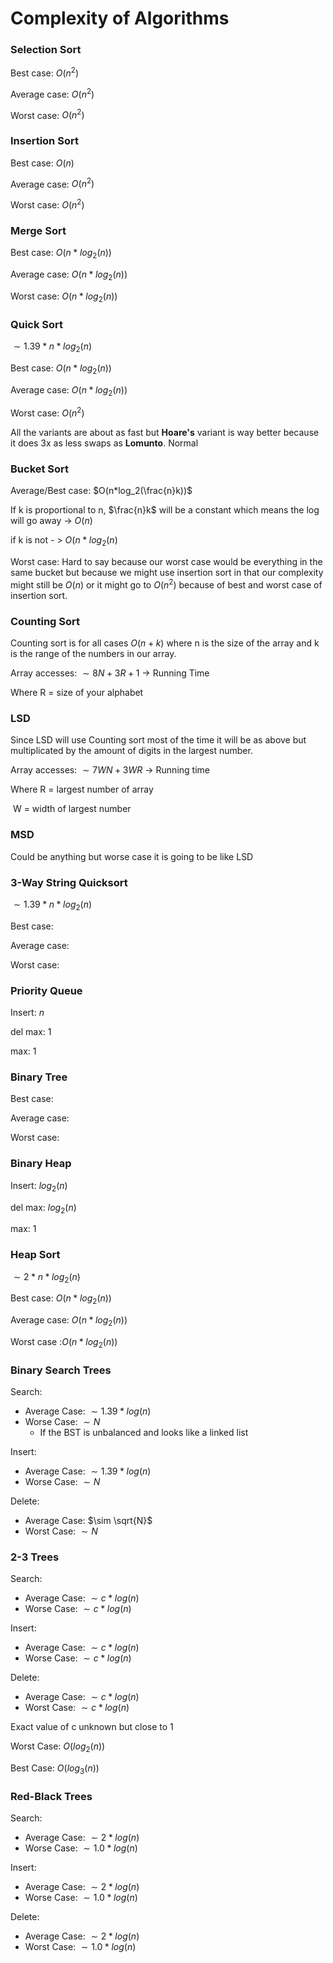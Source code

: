 # Complexity of Algorithms

### Selection Sort

Best case: $O(n^2)$

Average case: $O(n^2)$

Worst case: $O(n^2)$



### Insertion Sort

Best case: $O(n)$

Average case: $O(n^2)$

Worst case: $O(n^2)$



### Merge Sort

Best case: $O(n*log_2(n))$

Average case: $O(n*log_2(n))$

Worst case: $O(n*log_2(n))$





### Quick Sort

$\sim 1.39*n*log_2(n)$

Best case: $O(n*log_2(n))$

Average case: $O(n*log_2(n))$

Worst case: $O(n^2)$

All the variants are about as fast but **Hoare's** variant is way better because it does 3x as less swaps as **Lomunto**. Normal 



### Bucket Sort

Average/Best case: $O(n*log_2(\frac{n}k))$

If k is proportional to n, $\frac{n}k$ will be a constant which means the log will go away -> $O(n)$

if k is not - > $O(n*log_2(n)$

Worst case: Hard to say because our worst case would be everything in the same bucket but because we might use insertion sort in that our complexity might still be $O(n)$ or it might go to $O(n^2)$ because of best and worst case of insertion sort.



### Counting Sort

Counting sort is for all cases $O(n+k)$ where n is the size of the array and k is the range of the numbers in our array.

Array accesses: $\sim8N + 3R+1$ -> Running Time

Where R = size of your alphabet

### LSD

Since LSD will use Counting sort most of the time it will be as above but multiplicated by the amount of digits in the largest number.



Array accesses: $\sim7WN + 3WR$ -> Running time

Where R = largest number of array

​			W = width of largest number



### MSD

Could be anything but worse case it is going to be like LSD

### 

### 3-Way String Quicksort

$\sim1.39*n*log_2(n)$

Best case:

Average case:

Worst case:



### Priority Queue

Insert: $n$

del max: $1$

max: $1$

### Binary Tree

Best case:

Average case:

Worst case:



### Binary Heap

Insert: $log_2(n)$

del max: $log_2(n)$

max: $1$



### Heap Sort

$\sim2*n*log_2(n)$

Best case: $O(n*log_2(n))$

Average case: $O(n*log_2(n))$

Worst case :$O(n*log_2(n))$



### Binary Search Trees

Search:

- Average Case: $\sim 1.39*log(n)$
- Worse Case: $\sim N$
  - If the BST is unbalanced and looks like a linked list

Insert:

- Average Case: $\sim 1.39*log(n)$ 
- Worse Case:  $\sim N$

Delete:

- Average Case: $\sim \sqrt{N}$
- Worst Case: $\sim N$ 

### 2-3 Trees

Search:

- Average Case: $\sim c*log(n)$
- Worse Case: $\sim c*log(n)$

Insert:

- Average Case: $\sim c*log(n)$
- Worse Case:  $\sim c*log(n)$

Delete:

- Average Case: $\sim c*log(n)$
- Worst Case: $\sim c*log(n)$

Exact value of c unknown but close to 1

Worst Case: $O(log_2(n))$

Best Case: $O(log_3(n))$

### Red-Black Trees

Search:

- Average Case: $\sim 2*log(n)$
- Worse Case: $\sim 1.0*log(n)$

Insert:

- Average Case: $\sim 2*log(n)$
- Worse Case:  $\sim 1.0*log(n)$

Delete:

- Average Case: $\sim 2*log(n)$
- Worst Case: $\sim 1.0*log(n)$



